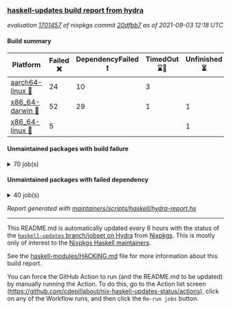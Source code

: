 ### [haskell-updates build report from hydra](https://hydra.nixos.org/jobset/nixpkgs/haskell-updates)
*evaluation [1701457](https://hydra.nixos.org/eval/1701457) of nixpkgs commit [20dfbb7](https://github.com/NixOS/nixpkgs/commits/20dfbb7a0f522ab0d11ac8e405ccd630929fa0a1) as of 2021-09-03 12:18 UTC*
#### Build summary

 | Platform | Failed :x: | DependencyFailed :heavy_exclamation_mark: | TimedOut :hourglass::no_entry_sign: | Unfinished :hourglass_flowing_sand: | Success :heavy_check_mark: | 
 | --- | --- | --- | --- | --- | --- | 
 | [aarch64-linux :iphone:](https://hydra.nixos.org/eval/1701457?filter=.aarch64-linux) | 24 | 10 | 3 |  | 6672 | 
 | [x86_64-darwin :apple:](https://hydra.nixos.org/eval/1701457?filter=.x86_64-darwin) | 52 | 29 | 1 | 1 | 6577 | 
 | [x86_64-linux :penguin:](https://hydra.nixos.org/eval/1701457?filter=.x86_64-linux) | 5 |  |  | 1 | 6745 | 
#### Unmaintained packages with build failure
<details><summary>70 job(s) </summary>

- [ ] [[:iphone::heavy_check_mark:]](https://hydra.nixos.org/build/151730405) [[:apple::x:]](https://hydra.nixos.org/build/151726388) [[:penguin::heavy_check_mark:]](https://hydra.nixos.org/build/151730374) [haskellPackages.FractalArt](https://hydra.nixos.org/eval/1701457?filter=haskellPackages.FractalArt) 
- [ ] [[:iphone::x:]](https://hydra.nixos.org/build/151723150) [[:apple::heavy_check_mark:]](https://hydra.nixos.org/build/151731482) [[:penguin::heavy_check_mark:]](https://hydra.nixos.org/build/151717379) [haskellPackages.HsASA](https://hydra.nixos.org/eval/1701457?filter=haskellPackages.HsASA) 
- [ ] [[:iphone::x:]](https://hydra.nixos.org/build/151728193) [[:apple::heavy_check_mark:]](https://hydra.nixos.org/build/151716991) [[:penguin::heavy_check_mark:]](https://hydra.nixos.org/build/151723415) [haskellPackages.OrderedBits](https://hydra.nixos.org/eval/1701457?filter=haskellPackages.OrderedBits) 
- [ ] [[:iphone::x:]](https://hydra.nixos.org/build/151726020) [[:apple::heavy_check_mark:]](https://hydra.nixos.org/build/151727791) [[:penguin::heavy_check_mark:]](https://hydra.nixos.org/build/151724209) [haskellPackages.accelerate-llvm](https://hydra.nixos.org/eval/1701457?filter=haskellPackages.accelerate-llvm) 
- [ ] [[:iphone::x:]](https://hydra.nixos.org/build/151735013) [[:apple::heavy_check_mark:]](https://hydra.nixos.org/build/151715457) [[:penguin::heavy_check_mark:]](https://hydra.nixos.org/build/151726466) [haskellPackages.cdar-mBound](https://hydra.nixos.org/eval/1701457?filter=haskellPackages.cdar-mBound) 
- [ ] [[:iphone::heavy_check_mark:]](https://hydra.nixos.org/build/151717421) [[:apple::x:]](https://hydra.nixos.org/build/151730444) [[:penguin::heavy_check_mark:]](https://hydra.nixos.org/build/151719104) [haskellPackages.chiphunk](https://hydra.nixos.org/eval/1701457?filter=haskellPackages.chiphunk) 
- [ ] [[:iphone::x:]](https://hydra.nixos.org/build/151726472) [[:apple::x:]](https://hydra.nixos.org/build/151716453) [[:penguin::x:]](https://hydra.nixos.org/build/151729836) [haskellPackages.dhall-csv](https://hydra.nixos.org/eval/1701457?filter=haskellPackages.dhall-csv) 
- [ ] [[:iphone::x:]](https://hydra.nixos.org/build/151727844) [[:apple::x:]](https://hydra.nixos.org/build/151721990) [[:penguin::x:]](https://hydra.nixos.org/build/151720582) [haskellPackages.dhall-toml](https://hydra.nixos.org/eval/1701457?filter=haskellPackages.dhall-toml) 
- [ ] [[:iphone::heavy_check_mark:]](https://hydra.nixos.org/build/151724586) [[:apple::x:]](https://hydra.nixos.org/build/151715416) [[:penguin::heavy_check_mark:]](https://hydra.nixos.org/build/151723716) [haskellPackages.discount](https://hydra.nixos.org/eval/1701457?filter=haskellPackages.discount) 
- [ ] [[:iphone::heavy_check_mark:]](https://hydra.nixos.org/build/151722308) [[:apple::x:]](https://hydra.nixos.org/build/151717848) [[:penguin::heavy_check_mark:]](https://hydra.nixos.org/build/151715159) [haskellPackages.diskhash](https://hydra.nixos.org/eval/1701457?filter=haskellPackages.diskhash) 
- [ ] [[:iphone::x:]](https://hydra.nixos.org/build/151719661) [[:apple::x:]](https://hydra.nixos.org/build/151735374) [[:penguin::heavy_check_mark:]](https://hydra.nixos.org/build/151725956) [haskellPackages.easytensor](https://hydra.nixos.org/eval/1701457?filter=haskellPackages.easytensor) 
- [ ] [[:iphone::heavy_check_mark:]](https://hydra.nixos.org/build/151733605) [[:apple::x:]](https://hydra.nixos.org/build/151720897) [[:penguin::heavy_check_mark:]](https://hydra.nixos.org/build/151727880) [haskellPackages.epub-tools](https://hydra.nixos.org/eval/1701457?filter=haskellPackages.epub-tools) 
- [ ] [[:iphone::heavy_check_mark:]](https://hydra.nixos.org/build/151721842) [[:apple::x:]](https://hydra.nixos.org/build/151727406) [[:penguin::heavy_check_mark:]](https://hydra.nixos.org/build/151729708) [haskellPackages.exinst](https://hydra.nixos.org/eval/1701457?filter=haskellPackages.exinst) 
- [ ] [[:iphone::heavy_check_mark:]](https://hydra.nixos.org/build/151730435) [[:apple::x:]](https://hydra.nixos.org/build/151723038) [[:penguin::heavy_check_mark:]](https://hydra.nixos.org/build/151729481) [haskellPackages.float128](https://hydra.nixos.org/eval/1701457?filter=haskellPackages.float128) 
- [ ] [[:iphone::x:]](https://hydra.nixos.org/build/151727007) [[:apple::heavy_check_mark:]](https://hydra.nixos.org/build/151722041) [[:penguin::heavy_check_mark:]](https://hydra.nixos.org/build/151715089) [haskellPackages.freetype2](https://hydra.nixos.org/eval/1701457?filter=haskellPackages.freetype2) 
- [ ] [[:iphone::heavy_check_mark:]](https://hydra.nixos.org/build/151720143) [[:apple::x:]](https://hydra.nixos.org/build/151727115) [[:penguin::heavy_check_mark:]](https://hydra.nixos.org/build/151716336) [haskellPackages.gi-gdkx11](https://hydra.nixos.org/eval/1701457?filter=haskellPackages.gi-gdkx11) 
- [ ] [[:iphone::x:]](https://hydra.nixos.org/build/151727306) [[:penguin::heavy_check_mark:]](https://hydra.nixos.org/build/151724718) [haskellPackages.gnome-keyring](https://hydra.nixos.org/eval/1701457?filter=haskellPackages.gnome-keyring) 
- [ ] [[:iphone::heavy_check_mark:]](https://hydra.nixos.org/build/151732318) [[:apple::x:]](https://hydra.nixos.org/build/151732609) [[:penguin::heavy_check_mark:]](https://hydra.nixos.org/build/151720317) [haskellPackages.gtk-traymanager](https://hydra.nixos.org/eval/1701457?filter=haskellPackages.gtk-traymanager) 
- [ ] [[:iphone::heavy_check_mark:]](https://hydra.nixos.org/build/151731730) [[:apple::x:]](https://hydra.nixos.org/build/151732645) [[:penguin::heavy_check_mark:]](https://hydra.nixos.org/build/151719690) [haskellPackages.hamid](https://hydra.nixos.org/eval/1701457?filter=haskellPackages.hamid) 
- [ ] [[:iphone::heavy_check_mark:]](https://hydra.nixos.org/build/151725530) [[:apple::x:]](https://hydra.nixos.org/build/151724884) [[:penguin::heavy_check_mark:]](https://hydra.nixos.org/build/151728947) [haskellPackages.hid](https://hydra.nixos.org/eval/1701457?filter=haskellPackages.hid) 
- [ ] [[:iphone::heavy_check_mark:]](https://hydra.nixos.org/build/151735177) [[:apple::x:]](https://hydra.nixos.org/build/151723539) [[:penguin::heavy_check_mark:]](https://hydra.nixos.org/build/151725406) [haskellPackages.highlight](https://hydra.nixos.org/eval/1701457?filter=haskellPackages.highlight) 
- [ ] [[:iphone::heavy_check_mark:]](https://hydra.nixos.org/build/151717196) [[:apple::x:]](https://hydra.nixos.org/build/151728926) [[:penguin::heavy_check_mark:]](https://hydra.nixos.org/build/151726515) [haskellPackages.hmatrix-morpheus](https://hydra.nixos.org/eval/1701457?filter=haskellPackages.hmatrix-morpheus) 
- [ ] [[:iphone::heavy_check_mark:]](https://hydra.nixos.org/build/151731650) [[:apple::x:]](https://hydra.nixos.org/build/151721565) [[:penguin::heavy_check_mark:]](https://hydra.nixos.org/build/151730119) [haskellPackages.hmidi](https://hydra.nixos.org/eval/1701457?filter=haskellPackages.hmidi) 
- [ ] [[:iphone::x:]](https://hydra.nixos.org/build/151726400) [[:apple::heavy_check_mark:]](https://hydra.nixos.org/build/151723815) [[:penguin::heavy_check_mark:]](https://hydra.nixos.org/build/151716460) [haskellPackages.hq](https://hydra.nixos.org/eval/1701457?filter=haskellPackages.hq) 
- [ ] [[:iphone::heavy_check_mark:]](https://hydra.nixos.org/build/151731453) [[:apple::x:]](https://hydra.nixos.org/build/151727624) [[:penguin::heavy_check_mark:]](https://hydra.nixos.org/build/151719669) [haskellPackages.hs](https://hydra.nixos.org/eval/1701457?filter=haskellPackages.hs) 
- [ ] [[:iphone::heavy_check_mark:]](https://hydra.nixos.org/build/151730025) [[:apple::x:]](https://hydra.nixos.org/build/151733963) [[:penguin::heavy_check_mark:]](https://hydra.nixos.org/build/151718516) [haskellPackages.hsshellscript](https://hydra.nixos.org/eval/1701457?filter=haskellPackages.hsshellscript) 
- [ ] [[:iphone::heavy_check_mark:]](https://hydra.nixos.org/build/151731588) [[:apple::x:]](https://hydra.nixos.org/build/151727903) [[:penguin::heavy_check_mark:]](https://hydra.nixos.org/build/151734139) [haskellPackages.hssourceinfo](https://hydra.nixos.org/eval/1701457?filter=haskellPackages.hssourceinfo) 
- [ ] [[:iphone::heavy_check_mark:]](https://hydra.nixos.org/build/151730332) [[:apple::x:]](https://hydra.nixos.org/build/151718342) [[:penguin::heavy_check_mark:]](https://hydra.nixos.org/build/151718449) [haskellPackages.huckleberry](https://hydra.nixos.org/eval/1701457?filter=haskellPackages.huckleberry) 
- [ ] [[:iphone::heavy_check_mark:]](https://hydra.nixos.org/build/151733067) [[:apple::x:]](https://hydra.nixos.org/build/151732250) [[:penguin::heavy_check_mark:]](https://hydra.nixos.org/build/151730755) [haskellPackages.ipcvar](https://hydra.nixos.org/eval/1701457?filter=haskellPackages.ipcvar) 
- [ ] [[:iphone::x:]](https://hydra.nixos.org/build/151716343) [[:apple::x:]](https://hydra.nixos.org/build/151726422) [[:penguin::x:]](https://hydra.nixos.org/build/151730947) [haskellPackages.isocline](https://hydra.nixos.org/eval/1701457?filter=haskellPackages.isocline) 
- [ ] [[:iphone::heavy_check_mark:]](https://hydra.nixos.org/build/151720909) [[:apple::x:]](https://hydra.nixos.org/build/151722888) [[:penguin::heavy_check_mark:]](https://hydra.nixos.org/build/151715932) [haskellPackages.keep-alive](https://hydra.nixos.org/eval/1701457?filter=haskellPackages.keep-alive) 
- [ ] [[:iphone::x:]](https://hydra.nixos.org/build/151734395) [[:apple::heavy_check_mark:]](https://hydra.nixos.org/build/151731771) [[:penguin::heavy_check_mark:]](https://hydra.nixos.org/build/151722294) [haskellPackages.libBF](https://hydra.nixos.org/eval/1701457?filter=haskellPackages.libBF) 
- [ ] [[:iphone::heavy_check_mark:]](https://hydra.nixos.org/build/151734210) [[:apple::x:]](https://hydra.nixos.org/build/151728880) [[:penguin::heavy_check_mark:]](https://hydra.nixos.org/build/151732368) [haskellPackages.loc](https://hydra.nixos.org/eval/1701457?filter=haskellPackages.loc) 
- [ ] [[:iphone::x:]](https://hydra.nixos.org/build/151721890) [[:apple::heavy_check_mark:]](https://hydra.nixos.org/build/151717720) [[:penguin::heavy_check_mark:]](https://hydra.nixos.org/build/151715215) [haskellPackages.long-double](https://hydra.nixos.org/eval/1701457?filter=haskellPackages.long-double) 
- [ ] [[:iphone::heavy_check_mark:]](https://hydra.nixos.org/build/151723280) [[:apple::x:]](https://hydra.nixos.org/build/151718286) [[:penguin::heavy_check_mark:]](https://hydra.nixos.org/build/151719043) [haskellPackages.mediawiki2latex](https://hydra.nixos.org/eval/1701457?filter=haskellPackages.mediawiki2latex) 
- [ ] [[:iphone::heavy_check_mark:]](https://hydra.nixos.org/build/151726251) [[:apple::x:]](https://hydra.nixos.org/build/151725972) [[:penguin::heavy_check_mark:]](https://hydra.nixos.org/build/151721757) [haskellPackages.mercury-api](https://hydra.nixos.org/eval/1701457?filter=haskellPackages.mercury-api) 
- [ ] [[:iphone::heavy_check_mark:]](https://hydra.nixos.org/build/151732196) [[:apple::x:]](https://hydra.nixos.org/build/151725784) [[:penguin::heavy_check_mark:]](https://hydra.nixos.org/build/151731126) [haskellPackages.nano-cryptr](https://hydra.nixos.org/eval/1701457?filter=haskellPackages.nano-cryptr) 
- [ ] [[:iphone::x:]](https://hydra.nixos.org/build/151718087) [[:apple::heavy_check_mark:]](https://hydra.nixos.org/build/151732565) [[:penguin::heavy_check_mark:]](https://hydra.nixos.org/build/151735265) [haskellPackages.nlopt-haskell](https://hydra.nixos.org/eval/1701457?filter=haskellPackages.nlopt-haskell) 
- [ ] [[:iphone::heavy_check_mark:]](https://hydra.nixos.org/build/151715639) [[:apple::x:]](https://hydra.nixos.org/build/151728274) [[:penguin::heavy_check_mark:]](https://hydra.nixos.org/build/151732428) [haskellPackages.nri-prelude](https://hydra.nixos.org/eval/1701457?filter=haskellPackages.nri-prelude) 
- [ ] [[:iphone::heavy_check_mark:]](https://hydra.nixos.org/build/151723956) [[:apple::x:]](https://hydra.nixos.org/build/151722811) [[:penguin::heavy_check_mark:]](https://hydra.nixos.org/build/151715923) [haskellPackages.opencv](https://hydra.nixos.org/eval/1701457?filter=haskellPackages.opencv) 
- [ ] [[:iphone::heavy_check_mark:]](https://hydra.nixos.org/build/151728850) [[:apple::x:]](https://hydra.nixos.org/build/151730603) [[:penguin::heavy_check_mark:]](https://hydra.nixos.org/build/151719504) [haskellPackages.persistent-pagination](https://hydra.nixos.org/eval/1701457?filter=haskellPackages.persistent-pagination) 
- [ ] [[:iphone::x:]](https://hydra.nixos.org/build/151717765) [[:apple::heavy_check_mark:]](https://hydra.nixos.org/build/151718317) [[:penguin::heavy_check_mark:]](https://hydra.nixos.org/build/151717284) [haskellPackages.picosat](https://hydra.nixos.org/eval/1701457?filter=haskellPackages.picosat) 
- [ ] [[:iphone::heavy_check_mark:]](https://hydra.nixos.org/build/151733900) [[:apple::x:]](https://hydra.nixos.org/build/151719243) [[:penguin::heavy_check_mark:]](https://hydra.nixos.org/build/151729826) [haskellPackages.ping-wrapper](https://hydra.nixos.org/eval/1701457?filter=haskellPackages.ping-wrapper) 
- [ ] [[:iphone::heavy_check_mark:]](https://hydra.nixos.org/build/151734884) [[:apple::x:]](https://hydra.nixos.org/build/151725279) [[:penguin::heavy_check_mark:]](https://hydra.nixos.org/build/151731441) [haskellPackages.pipes-zlib](https://hydra.nixos.org/eval/1701457?filter=haskellPackages.pipes-zlib) 
- [ ] [[:iphone::x:]](https://hydra.nixos.org/build/151729815) [[:apple::heavy_check_mark:]](https://hydra.nixos.org/build/151717501) [[:penguin::heavy_check_mark:]](https://hydra.nixos.org/build/151728105) [haskellPackages.poker](https://hydra.nixos.org/eval/1701457?filter=haskellPackages.poker) 
- [ ] [[:iphone::heavy_check_mark:]](https://hydra.nixos.org/build/151724624) [[:apple::x:]](https://hydra.nixos.org/build/151719130) [[:penguin::heavy_check_mark:]](https://hydra.nixos.org/build/151726672) [haskellPackages.posix-socket](https://hydra.nixos.org/eval/1701457?filter=haskellPackages.posix-socket) 
- [ ] [[:iphone::heavy_check_mark:]](https://hydra.nixos.org/build/151721148) [[:apple::x:]](https://hydra.nixos.org/build/151726103) [[:penguin::heavy_check_mark:]](https://hydra.nixos.org/build/151731334) [haskellPackages.posix-timer](https://hydra.nixos.org/eval/1701457?filter=haskellPackages.posix-timer) 
- [ ] [[:iphone::heavy_check_mark:]](https://hydra.nixos.org/build/151722804) [[:apple::x:]](https://hydra.nixos.org/build/151728692) [[:penguin::heavy_check_mark:]](https://hydra.nixos.org/build/151720773) [haskellPackages.pthread](https://hydra.nixos.org/eval/1701457?filter=haskellPackages.pthread) 
- [ ] [[:iphone::x:]](https://hydra.nixos.org/build/151722386) [[:apple::heavy_check_mark:]](https://hydra.nixos.org/build/151719956) [[:penguin::heavy_check_mark:]](https://hydra.nixos.org/build/151721437) [haskellPackages.ptr-poker](https://hydra.nixos.org/eval/1701457?filter=haskellPackages.ptr-poker) 
- [ ] [[:iphone::heavy_check_mark:]](https://hydra.nixos.org/build/151727467) [[:apple::x:]](https://hydra.nixos.org/build/151722993) [[:penguin::heavy_check_mark:]](https://hydra.nixos.org/build/151727689) [haskellPackages.sandwich-webdriver](https://hydra.nixos.org/eval/1701457?filter=haskellPackages.sandwich-webdriver) 
- [ ] [[:iphone::heavy_check_mark:]](https://hydra.nixos.org/build/151733838) [[:apple::x:]](https://hydra.nixos.org/build/151720401) [[:penguin::heavy_check_mark:]](https://hydra.nixos.org/build/151727935) [haskellPackages.sdp](https://hydra.nixos.org/eval/1701457?filter=haskellPackages.sdp) 
- [ ] [[:iphone::heavy_check_mark:]](https://hydra.nixos.org/build/151716733) [[:apple::x:]](https://hydra.nixos.org/build/151724083) [[:penguin::heavy_check_mark:]](https://hydra.nixos.org/build/151731829) [haskellPackages.select](https://hydra.nixos.org/eval/1701457?filter=haskellPackages.select) 
- [ ] [[:iphone::heavy_check_mark:]](https://hydra.nixos.org/build/151722023) [[:apple::x:]](https://hydra.nixos.org/build/151725640) [[:penguin::heavy_check_mark:]](https://hydra.nixos.org/build/151721209) [haskellPackages.shared-memory](https://hydra.nixos.org/eval/1701457?filter=haskellPackages.shared-memory) 
- [ ] [[:iphone::x:]](https://hydra.nixos.org/build/151724291) [[:apple::heavy_check_mark:]](https://hydra.nixos.org/build/151730287) [[:penguin::heavy_check_mark:]](https://hydra.nixos.org/build/151725543) [haskellPackages.stm-queue](https://hydra.nixos.org/eval/1701457?filter=haskellPackages.stm-queue) 
- [ ] [[:iphone::heavy_check_mark:]](https://hydra.nixos.org/build/151718182) [[:apple::x:]](https://hydra.nixos.org/build/151734484) [[:penguin::heavy_check_mark:]](https://hydra.nixos.org/build/151722691) [haskellPackages.sysinfo](https://hydra.nixos.org/eval/1701457?filter=haskellPackages.sysinfo) 
- [ ] [[:iphone::heavy_check_mark:]](https://hydra.nixos.org/build/151716440) [[:apple::x:]](https://hydra.nixos.org/build/151729361) [[:penguin::heavy_check_mark:]](https://hydra.nixos.org/build/151720358) [haskellPackages.tailfile-hinotify](https://hydra.nixos.org/eval/1701457?filter=haskellPackages.tailfile-hinotify) 
- [ ] [[:iphone::heavy_check_mark:]](https://hydra.nixos.org/build/151731716) [[:apple::x:]](https://hydra.nixos.org/build/151723828) [[:penguin::heavy_check_mark:]](https://hydra.nixos.org/build/151715655) [haskellPackages.thyme](https://hydra.nixos.org/eval/1701457?filter=haskellPackages.thyme) 
- [ ] [[:iphone::x:]](https://hydra.nixos.org/build/151717089) [[:apple::x:]](https://hydra.nixos.org/build/151724226) [[:penguin::x:]](https://hydra.nixos.org/build/151730243) [haskellPackages.ticket-management](https://hydra.nixos.org/eval/1701457?filter=haskellPackages.ticket-management) 
- [ ] [[:iphone::x:]](https://hydra.nixos.org/build/151722291) [[:apple::heavy_check_mark:]](https://hydra.nixos.org/build/151733325) [[:penguin::heavy_check_mark:]](https://hydra.nixos.org/build/151734833) [haskellPackages.type-natural](https://hydra.nixos.org/eval/1701457?filter=haskellPackages.type-natural) 
- [ ] [[:iphone::heavy_check_mark:]](https://hydra.nixos.org/build/151717823) [[:apple::x:]](https://hydra.nixos.org/build/151726924) [[:penguin::heavy_check_mark:]](https://hydra.nixos.org/build/151734381) [haskellPackages.tz](https://hydra.nixos.org/eval/1701457?filter=haskellPackages.tz) 
- [ ] [[:iphone::x:]](https://hydra.nixos.org/build/151726243) [[:apple::heavy_check_mark:]](https://hydra.nixos.org/build/151732370) [[:penguin::heavy_check_mark:]](https://hydra.nixos.org/build/151715865) [haskellPackages.unicode-properties](https://hydra.nixos.org/eval/1701457?filter=haskellPackages.unicode-properties) 
- [ ] [[:iphone::x:]](https://hydra.nixos.org/build/151730218) [[:apple::heavy_check_mark:]](https://hydra.nixos.org/build/151734842) [[:penguin::heavy_check_mark:]](https://hydra.nixos.org/build/151725675) [haskellPackages.wiringPi](https://hydra.nixos.org/eval/1701457?filter=haskellPackages.wiringPi) 
- [ ] [[:iphone::heavy_check_mark:]](https://hydra.nixos.org/build/151728215) [[:apple::x:]](https://hydra.nixos.org/build/151728055) [[:penguin::heavy_check_mark:]](https://hydra.nixos.org/build/151718500) [tests.haskell.writers](https://hydra.nixos.org/eval/1701457?filter=tests.haskell.writers) 
- [ ] [[:iphone::x:]](https://hydra.nixos.org/build/151728810) [[:apple::heavy_check_mark:]](https://hydra.nixos.org/build/151719590) [[:penguin::heavy_check_mark:]](https://hydra.nixos.org/build/151728592) [haskellPackages.x86-64bit](https://hydra.nixos.org/eval/1701457?filter=haskellPackages.x86-64bit) 
- [ ] [[:iphone::heavy_check_mark:]](https://hydra.nixos.org/build/151726806) [[:apple::x:]](https://hydra.nixos.org/build/151718927) [[:penguin::heavy_check_mark:]](https://hydra.nixos.org/build/151717638) [haskellPackages.xmonad-utils](https://hydra.nixos.org/eval/1701457?filter=haskellPackages.xmonad-utils) 
- [ ] [[:iphone::x:]](https://hydra.nixos.org/build/151723558) [[:apple::x:]](https://hydra.nixos.org/build/151721409) [[:penguin::x:]](https://hydra.nixos.org/build/151715425) [haskellPackages.yapb](https://hydra.nixos.org/eval/1701457?filter=haskellPackages.yapb) 
- [ ] [[:iphone::heavy_check_mark:]](https://hydra.nixos.org/build/151723111) [[:apple::x:]](https://hydra.nixos.org/build/151731162) [[:penguin::heavy_check_mark:]](https://hydra.nixos.org/build/151734781) [haskellPackages.yoga](https://hydra.nixos.org/eval/1701457?filter=haskellPackages.yoga) 
- [ ] [[:iphone::heavy_check_mark:]](https://hydra.nixos.org/build/151733472) [[:apple::x:]](https://hydra.nixos.org/build/151729546) [[:penguin::heavy_check_mark:]](https://hydra.nixos.org/build/151723141) [haskellPackages.zip](https://hydra.nixos.org/eval/1701457?filter=haskellPackages.zip) 
- [ ] [[:iphone::heavy_check_mark:]](https://hydra.nixos.org/build/151725271) [[:apple::x:]](https://hydra.nixos.org/build/151727468) [[:penguin::heavy_check_mark:]](https://hydra.nixos.org/build/151723906) [haskellPackages.zot](https://hydra.nixos.org/eval/1701457?filter=haskellPackages.zot) 
- [ ] [[:iphone::heavy_check_mark:]](https://hydra.nixos.org/build/151731820) [[:apple::x:]](https://hydra.nixos.org/build/151720934) [[:penguin::heavy_check_mark:]](https://hydra.nixos.org/build/151731961) [haskellPackages.zxcvbn-c](https://hydra.nixos.org/eval/1701457?filter=haskellPackages.zxcvbn-c) 
</details>

#### Unmaintained packages with failed dependency
<details><summary>40 job(s) </summary>

- [ ] [[:iphone::heavy_exclamation_mark:]](https://hydra.nixos.org/build/151722183) [[:apple::heavy_check_mark:]](https://hydra.nixos.org/build/151715520) [[:penguin::heavy_check_mark:]](https://hydra.nixos.org/build/151727694) [haskellPackages.PrimitiveArray](https://hydra.nixos.org/eval/1701457?filter=haskellPackages.PrimitiveArray) 
- [ ] [[:iphone::heavy_check_mark:]](https://hydra.nixos.org/build/151722192) [[:apple::heavy_exclamation_mark:]](https://hydra.nixos.org/build/151720000) [[:penguin::heavy_check_mark:]](https://hydra.nixos.org/build/151719255) [haskellPackages.antiope-es](https://hydra.nixos.org/eval/1701457?filter=haskellPackages.antiope-es) 
- [ ] [[:iphone::heavy_exclamation_mark:]](https://hydra.nixos.org/build/151716478) [[:apple::heavy_exclamation_mark:]](https://hydra.nixos.org/build/151719950) [[:penguin::heavy_check_mark:]](https://hydra.nixos.org/build/151728138) [haskellPackages.easytensor-vulkan](https://hydra.nixos.org/eval/1701457?filter=haskellPackages.easytensor-vulkan) 
- [ ] [[:iphone::heavy_check_mark:]](https://hydra.nixos.org/build/151719362) [[:apple::heavy_exclamation_mark:]](https://hydra.nixos.org/build/151733733) [[:penguin::heavy_check_mark:]](https://hydra.nixos.org/build/151720379) [haskellPackages.exinst-aeson](https://hydra.nixos.org/eval/1701457?filter=haskellPackages.exinst-aeson) 
- [ ] [[:iphone::heavy_check_mark:]](https://hydra.nixos.org/build/151734639) [[:apple::heavy_exclamation_mark:]](https://hydra.nixos.org/build/151733207) [[:penguin::heavy_check_mark:]](https://hydra.nixos.org/build/151734036) [haskellPackages.exinst-bytes](https://hydra.nixos.org/eval/1701457?filter=haskellPackages.exinst-bytes) 
- [ ] [[:iphone::heavy_check_mark:]](https://hydra.nixos.org/build/151715726) [[:apple::heavy_exclamation_mark:]](https://hydra.nixos.org/build/151720862) [[:penguin::heavy_check_mark:]](https://hydra.nixos.org/build/151718732) [haskellPackages.exinst-cereal](https://hydra.nixos.org/eval/1701457?filter=haskellPackages.exinst-cereal) 
- [ ] [[:iphone::heavy_check_mark:]](https://hydra.nixos.org/build/151725013) [[:apple::heavy_exclamation_mark:]](https://hydra.nixos.org/build/151724250) [[:penguin::heavy_check_mark:]](https://hydra.nixos.org/build/151717628) [haskellPackages.exinst-serialise](https://hydra.nixos.org/eval/1701457?filter=haskellPackages.exinst-serialise) 
- [ ] [[:iphone::heavy_check_mark:]](https://hydra.nixos.org/build/151718062) [[:apple::heavy_exclamation_mark:]](https://hydra.nixos.org/build/151718717) [[:penguin::heavy_check_mark:]](https://hydra.nixos.org/build/151722609) [haskellPackages.fastparser](https://hydra.nixos.org/eval/1701457?filter=haskellPackages.fastparser) 
- [ ] [[:iphone::heavy_exclamation_mark:]](https://hydra.nixos.org/build/151720913) [[:apple::heavy_check_mark:]](https://hydra.nixos.org/build/151731786) [[:penguin::heavy_check_mark:]](https://hydra.nixos.org/build/151721866) [haskellPackages.hmatrix-nlopt](https://hydra.nixos.org/eval/1701457?filter=haskellPackages.hmatrix-nlopt) 
- [ ] [[:iphone::heavy_exclamation_mark:]](https://hydra.nixos.org/build/151724999) [[:apple::heavy_check_mark:]](https://hydra.nixos.org/build/151728520) [[:penguin::heavy_check_mark:]](https://hydra.nixos.org/build/151729423) [haskellPackages.jsonifier](https://hydra.nixos.org/eval/1701457?filter=haskellPackages.jsonifier) 
- [ ] [[:iphone::heavy_check_mark:]](https://hydra.nixos.org/build/151720672) [[:apple::heavy_exclamation_mark:]](https://hydra.nixos.org/build/151729658) [[:penguin::heavy_check_mark:]](https://hydra.nixos.org/build/151716312) [haskellPackages.keenser](https://hydra.nixos.org/eval/1701457?filter=haskellPackages.keenser) 
- [ ] [[:iphone::heavy_check_mark:]](https://hydra.nixos.org/build/151715776) [[:apple::heavy_exclamation_mark:]](https://hydra.nixos.org/build/151719722) [[:penguin::heavy_check_mark:]](https://hydra.nixos.org/build/151716907) [haskellPackages.nri-env-parser](https://hydra.nixos.org/eval/1701457?filter=haskellPackages.nri-env-parser) 
- [ ] [[:iphone::heavy_check_mark:]](https://hydra.nixos.org/build/151734296) [[:apple::heavy_exclamation_mark:]](https://hydra.nixos.org/build/151726312) [[:penguin::heavy_check_mark:]](https://hydra.nixos.org/build/151715061) [haskellPackages.nri-http](https://hydra.nixos.org/eval/1701457?filter=haskellPackages.nri-http) 
- [ ] [[:iphone::heavy_check_mark:]](https://hydra.nixos.org/build/151731301) [[:apple::heavy_exclamation_mark:]](https://hydra.nixos.org/build/151720531) [[:penguin::heavy_check_mark:]](https://hydra.nixos.org/build/151735134) [haskellPackages.nri-observability](https://hydra.nixos.org/eval/1701457?filter=haskellPackages.nri-observability) 
- [ ] [[:iphone::heavy_check_mark:]](https://hydra.nixos.org/build/151722784) [[:apple::heavy_exclamation_mark:]](https://hydra.nixos.org/build/151726239) [[:penguin::heavy_check_mark:]](https://hydra.nixos.org/build/151732375) [haskellPackages.nri-redis](https://hydra.nixos.org/eval/1701457?filter=haskellPackages.nri-redis) 
- [ ] [[:iphone::heavy_check_mark:]](https://hydra.nixos.org/build/151718469) [[:apple::heavy_exclamation_mark:]](https://hydra.nixos.org/build/151723257) [[:penguin::heavy_check_mark:]](https://hydra.nixos.org/build/151717434) [haskellPackages.nri-test-encoding](https://hydra.nixos.org/eval/1701457?filter=haskellPackages.nri-test-encoding) 
- [ ] [[:iphone::heavy_check_mark:]](https://hydra.nixos.org/build/151719743) [[:apple::heavy_exclamation_mark:]](https://hydra.nixos.org/build/151721403) [[:penguin::heavy_check_mark:]](https://hydra.nixos.org/build/151719323) [haskellPackages.opencv-extra](https://hydra.nixos.org/eval/1701457?filter=haskellPackages.opencv-extra) 
- [ ] [[:iphone::heavy_exclamation_mark:]](https://hydra.nixos.org/build/151720950) [[:apple::heavy_check_mark:]](https://hydra.nixos.org/build/151729832) [[:penguin::heavy_check_mark:]](https://hydra.nixos.org/build/151719399) [haskellPackages.opentelemetry-extra](https://hydra.nixos.org/eval/1701457?filter=haskellPackages.opentelemetry-extra) 
- [ ] [[:iphone::heavy_exclamation_mark:]](https://hydra.nixos.org/build/151720248) [[:apple::heavy_check_mark:]](https://hydra.nixos.org/build/151732089) [[:penguin::heavy_check_mark:]](https://hydra.nixos.org/build/151725999) [haskellPackages.opentelemetry-lightstep](https://hydra.nixos.org/eval/1701457?filter=haskellPackages.opentelemetry-lightstep) 
- [ ] [[:iphone::heavy_check_mark:]](https://hydra.nixos.org/build/151723219) [[:apple::heavy_exclamation_mark:]](https://hydra.nixos.org/build/151726912) [[:penguin::heavy_check_mark:]](https://hydra.nixos.org/build/151715412) [haskellPackages.orgmode-parse](https://hydra.nixos.org/eval/1701457?filter=haskellPackages.orgmode-parse) 
- [ ] [[:iphone::heavy_check_mark:]](https://hydra.nixos.org/build/151733844) [[:apple::heavy_exclamation_mark:]](https://hydra.nixos.org/build/151731765) [[:penguin::heavy_check_mark:]](https://hydra.nixos.org/build/151726320) [haskellPackages.orgstat](https://hydra.nixos.org/eval/1701457?filter=haskellPackages.orgstat) 
- [ ] [[:iphone::heavy_check_mark:]](https://hydra.nixos.org/build/151731670) [[:apple::heavy_exclamation_mark:]](https://hydra.nixos.org/build/151733125) [[:penguin::heavy_check_mark:]](https://hydra.nixos.org/build/151722373) [haskellPackages.postgresql-replicant](https://hydra.nixos.org/eval/1701457?filter=haskellPackages.postgresql-replicant) 
- [ ] [[:iphone::heavy_exclamation_mark:]](https://hydra.nixos.org/build/151734558) [[:apple::heavy_check_mark:]](https://hydra.nixos.org/build/151724149) [[:penguin::heavy_check_mark:]](https://hydra.nixos.org/build/151716937) [haskellPackages.rounded](https://hydra.nixos.org/eval/1701457?filter=haskellPackages.rounded) 
- [ ] [[:iphone::heavy_check_mark:]](https://hydra.nixos.org/build/151722364) [[:apple::heavy_exclamation_mark:]](https://hydra.nixos.org/build/151716269) [[:penguin::heavy_check_mark:]](https://hydra.nixos.org/build/151730968) [haskellPackages.scan-metadata](https://hydra.nixos.org/eval/1701457?filter=haskellPackages.scan-metadata) 
- [ ] [[:iphone::heavy_check_mark:]](https://hydra.nixos.org/build/151727772) [[:apple::heavy_exclamation_mark:]](https://hydra.nixos.org/build/151721656) [[:penguin::heavy_check_mark:]](https://hydra.nixos.org/build/151728845) [haskellPackages.sdp-binary](https://hydra.nixos.org/eval/1701457?filter=haskellPackages.sdp-binary) 
- [ ] [[:iphone::heavy_check_mark:]](https://hydra.nixos.org/build/151728702) [[:apple::heavy_exclamation_mark:]](https://hydra.nixos.org/build/151730103) [[:penguin::heavy_check_mark:]](https://hydra.nixos.org/build/151723086) [haskellPackages.sdp-deepseq](https://hydra.nixos.org/eval/1701457?filter=haskellPackages.sdp-deepseq) 
- [ ] [[:iphone::heavy_check_mark:]](https://hydra.nixos.org/build/151735154) [[:apple::heavy_exclamation_mark:]](https://hydra.nixos.org/build/151716421) [[:penguin::heavy_check_mark:]](https://hydra.nixos.org/build/151716900) [haskellPackages.sdp-hashable](https://hydra.nixos.org/eval/1701457?filter=haskellPackages.sdp-hashable) 
- [ ] [[:iphone::heavy_check_mark:]](https://hydra.nixos.org/build/151733600) [[:apple::heavy_exclamation_mark:]](https://hydra.nixos.org/build/151722095) [[:penguin::heavy_check_mark:]](https://hydra.nixos.org/build/151728973) [haskellPackages.sdp-io](https://hydra.nixos.org/eval/1701457?filter=haskellPackages.sdp-io) 
- [ ] [[:iphone::heavy_check_mark:]](https://hydra.nixos.org/build/151717062) [[:apple::heavy_exclamation_mark:]](https://hydra.nixos.org/build/151731094) [[:penguin::heavy_check_mark:]](https://hydra.nixos.org/build/151728805) [haskellPackages.sdp-quickcheck](https://hydra.nixos.org/eval/1701457?filter=haskellPackages.sdp-quickcheck) 
- [ ] [[:iphone::heavy_check_mark:]](https://hydra.nixos.org/build/151716594) [[:apple::heavy_exclamation_mark:]](https://hydra.nixos.org/build/151718110) [[:penguin::heavy_check_mark:]](https://hydra.nixos.org/build/151717393) [haskellPackages.sdp4bytestring](https://hydra.nixos.org/eval/1701457?filter=haskellPackages.sdp4bytestring) 
- [ ] [[:iphone::heavy_check_mark:]](https://hydra.nixos.org/build/151718125) [[:apple::heavy_exclamation_mark:]](https://hydra.nixos.org/build/151717549) [[:penguin::heavy_check_mark:]](https://hydra.nixos.org/build/151729031) [haskellPackages.sdp4text](https://hydra.nixos.org/eval/1701457?filter=haskellPackages.sdp4text) 
- [ ] [[:iphone::heavy_check_mark:]](https://hydra.nixos.org/build/151718655) [[:apple::heavy_exclamation_mark:]](https://hydra.nixos.org/build/151718721) [[:penguin::heavy_check_mark:]](https://hydra.nixos.org/build/151734424) [haskellPackages.sdp4unordered](https://hydra.nixos.org/eval/1701457?filter=haskellPackages.sdp4unordered) 
- [ ] [[:iphone::heavy_check_mark:]](https://hydra.nixos.org/build/151734766) [[:apple::heavy_exclamation_mark:]](https://hydra.nixos.org/build/151716235) [[:penguin::heavy_check_mark:]](https://hydra.nixos.org/build/151727681) [haskellPackages.sdp4vector](https://hydra.nixos.org/eval/1701457?filter=haskellPackages.sdp4vector) 
- [ ] [[:iphone::heavy_exclamation_mark:]](https://hydra.nixos.org/build/151725187) [[:apple::heavy_check_mark:]](https://hydra.nixos.org/build/151716387) [[:penguin::heavy_check_mark:]](https://hydra.nixos.org/build/151727795) [haskellPackages.sized](https://hydra.nixos.org/eval/1701457?filter=haskellPackages.sized) 
- [ ] [[:iphone::heavy_exclamation_mark:]](https://hydra.nixos.org/build/151724163) [[:apple::heavy_check_mark:]](https://hydra.nixos.org/build/151719049) [[:penguin::heavy_check_mark:]](https://hydra.nixos.org/build/151732738) [haskellPackages.stm-actor](https://hydra.nixos.org/eval/1701457?filter=haskellPackages.stm-actor) 
- [ ] [taskell](https://hydra.nixos.org/eval/1701457?filter=taskell) 
  - [[:iphone::heavy_check_mark:]](https://hydra.nixos.org/build/151715652) [[:apple::heavy_exclamation_mark:]](https://hydra.nixos.org/build/151716159) [[:penguin::heavy_check_mark:]](https://hydra.nixos.org/build/151726242) [toplevel](https://hydra.nixos.org/eval/1701457?filter=taskell)
  - [[:iphone::heavy_check_mark:]](https://hydra.nixos.org/build/151724666) [[:apple::heavy_exclamation_mark:]](https://hydra.nixos.org/build/151715230) [[:penguin::heavy_check_mark:]](https://hydra.nixos.org/build/151731082) [haskellPackages](https://hydra.nixos.org/eval/1701457?filter=haskellPackages.taskell)
- [ ] [[:iphone::heavy_exclamation_mark:]](https://hydra.nixos.org/build/151730687) [[:apple::heavy_check_mark:]](https://hydra.nixos.org/build/151734719) [[:penguin::heavy_check_mark:]](https://hydra.nixos.org/build/151734090) [haskellPackages.unicode-names](https://hydra.nixos.org/eval/1701457?filter=haskellPackages.unicode-names) 
- [ ] [[:iphone::heavy_check_mark:]](https://hydra.nixos.org/build/151725525) [[:apple::heavy_exclamation_mark:]](https://hydra.nixos.org/build/151728544) [[:penguin::heavy_check_mark:]](https://hydra.nixos.org/build/151728445) [haskellPackages.xbattbar](https://hydra.nixos.org/eval/1701457?filter=haskellPackages.xbattbar) 
</details>

*Report generated with [maintainers/scripts/haskell/hydra-report.hs](https://github.com/NixOS/nixpkgs/blob/haskell-updates/maintainers/scripts/haskell/hydra-report.sh)*


----------------------------------------------------------------------

This README.md is automatically updated every 6 hours with the status of the
[`haskell-updates` branch/jobset on Hydra](https://hydra.nixos.org/jobset/nixpkgs/haskell-updates)
from [Nixpkgs](https://github.com/NixOS/nixpkgs).  This is mostly only of
interest to the [Nixpkgs Haskell maintainers](https://github.com/orgs/NixOS/teams/haskell).

See the
[haskell-modules/HACKING.md](https://github.com/NixOS/nixpkgs/blob/haskell-updates/pkgs/development/haskell-modules/HACKING.md)
file for more information about this build report.

You can force the GitHub Action to run (and the README.md to be updated) by
manually running the Action.  To do this, go to the Action list screen
(https://github.com/cdepillabout/nix-haskell-updates-status/actions),
click on any of the Workflow runs, and then click the `Re-run jobs` button.
